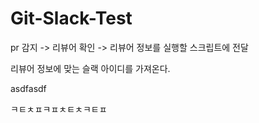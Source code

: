# Git-Slack-Test

pr 감지
-> 리뷰어 확인
-> 리뷰어 정보를 실행할 스크립트에 전달

리뷰어 정보에 맞는 슬랙 아이디를 가져온다.

asdfasdf

ㅋㅌㅊㅍㅋㅍㅊㅌㅊㅋㅌㅍ
